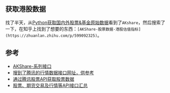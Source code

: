 ## 获取港股数据


找了半天，从[Python获取国内外股票&基金原始数据](https://zhuanlan.zhihu.com/p/589361882)看到了`AKshare`，然后搜索了一下，在知乎上找到了想要的东西：`[AKShare-股票数据-港股估值指标](https://zhuanlan.zhihu.com/p/599092325)`。




## 参考


- [AKShare-系列接口](https://www.zhihu.com/column/akshare)
- [搜到了腾讯的行情数据接口网址，供参考](https://www.jisilu.cn/question/449583)
- [通过腾讯股票API获取股票数据](https://bbs.pinggu.org/thread-5022702-1-1.html)
- [股票、期货交易及行情等API接口汇总](https://zhuanlan.zhihu.com/p/373690013)